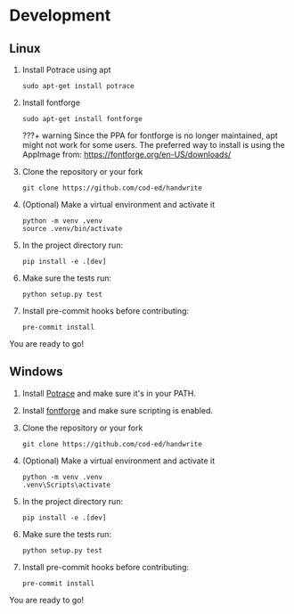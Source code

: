 # Development

## Linux

1. Install Potrace using apt

    ```console
    sudo apt-get install potrace
    ```

2. Install fontforge

    ```console
    sudo apt-get install fontforge
    ```

    ???+ warning
        Since the PPA for fontforge is no longer maintained, apt might not work for some users.
        The preferred way to install is using the AppImage from: https://fontforge.org/en-US/downloads/

3. Clone the repository or your fork

    ```console
    git clone https://github.com/cod-ed/handwrite
    ```

4. (Optional) Make a virtual environment and activate it

    ```console
    python -m venv .venv
    source .venv/bin/activate
    ```

5. In the project directory run:

    ```console
    pip install -e .[dev]
    ```

6. Make sure the tests run:

    ```console
    python setup.py test
    ```

7. Install pre-commit hooks before contributing:

    ```console
    pre-commit install
    ```

You are ready to go!

## Windows

1. Install [Potrace](http://potrace.sourceforge.net/#downloading) and make sure it's in your PATH.

2. Install [fontforge](https://fontforge.org/en-US/downloads/) and make sure scripting is enabled.

3. Clone the repository or your fork

    ```console
    git clone https://github.com/cod-ed/handwrite
    ```

4. (Optional) Make a virtual environment and activate it

    ```console
    python -m venv .venv
    .venv\Scripts\activate
    ```

5. In the project directory run:

    ```console
    pip install -e .[dev]
    ```

6. Make sure the tests run:

    ```console
    python setup.py test
    ```

7. Install pre-commit hooks before contributing:

    ```console
    pre-commit install
    ```

You are ready to go!
